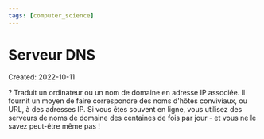 ```yaml
---
tags: [computer_science] 
---
```

# Serveur DNS
Created: 2022-10-11

?
Traduit un ordinateur ou un nom de domaine en adresse IP associée. Il fournit un moyen de faire correspondre des noms d'hôtes conviviaux, ou URL, à des adresses IP. Si vous êtes souvent en ligne, vous utilisez des serveurs de noms de domaine des centaines de fois par jour - et vous ne le savez peut-être même pas !
<!--SR:!2024-07-05,112,210-->